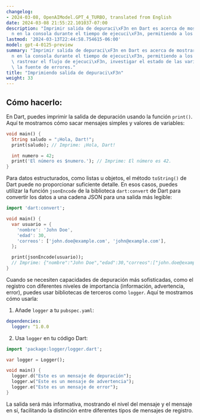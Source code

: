 ```yaml
---
changelog:
- 2024-03-08, OpenAIModel.GPT_4_TURBO, translated from English
date: 2024-03-08 21:55:22.101037-07:00
description: "Imprimir salida de depuraci\xF3n en Dart es acerca de mostrar informaci\xF3\
  n en la consola durante el tiempo de ejecuci\xF3n, permitiendo a los desarrolladores\u2026"
lastmod: '2024-03-13T22:44:58.754615-06:00'
model: gpt-4-0125-preview
summary: "Imprimir salida de depuraci\xF3n en Dart es acerca de mostrar informaci\xF3\
  n en la consola durante el tiempo de ejecuci\xF3n, permitiendo a los desarrolladores\
  \ rastrear el flujo de ejecuci\xF3n, investigar el estado de las variables, o identificar\
  \ la fuente de errores."
title: "Imprimiendo salida de depuraci\xF3n"
weight: 33
---
```


## Cómo hacerlo:
En Dart, puedes imprimir la salida de depuración usando la función `print()`. Aquí te mostramos cómo sacar mensajes simples y valores de variables:

```dart
void main() {
  String saludo = "¡Hola, Dart!";
  print(saludo); // Imprime: ¡Hola, Dart!

  int numero = 42;
  print('El número es $numero.'); // Imprime: El número es 42.
}
```

Para datos estructurados, como listas u objetos, el método `toString()` de Dart puede no proporcionar suficiente detalle. En esos casos, puedes utilizar la función `jsonEncode` de la biblioteca `dart:convert` de Dart para convertir los datos a una cadena JSON para una salida más legible:

```dart
import 'dart:convert';

void main() {
  var usuario = {
    'nombre': 'John Doe',
    'edad': 30,
    'correos': ['john.doe@example.com', 'john@example.com'],
  };

  print(jsonEncode(usuario));
  // Imprime: {"nombre":"John Doe","edad":30,"correos":["john.doe@example.com","john@example.com"]}
}
```

Cuando se necesiten capacidades de depuración más sofisticadas, como el registro con diferentes niveles de importancia (información, advertencia, error), puedes usar bibliotecas de terceros como `logger`. Aquí te mostramos cómo usarla:

1. Añade `logger` a tu `pubspec.yaml`:

```yaml
dependencies:
  logger: ^1.0.0
```

2. Usa `logger` en tu código Dart:

```dart
import 'package:logger/logger.dart';

var logger = Logger();

void main() {
  logger.d("Este es un mensaje de depuración");
  logger.w("Este es un mensaje de advertencia");
  logger.e("Este es un mensaje de error");
}
```

La salida será más informativa, mostrando el nivel del mensaje y el mensaje en sí, facilitando la distinción entre diferentes tipos de mensajes de registro.

